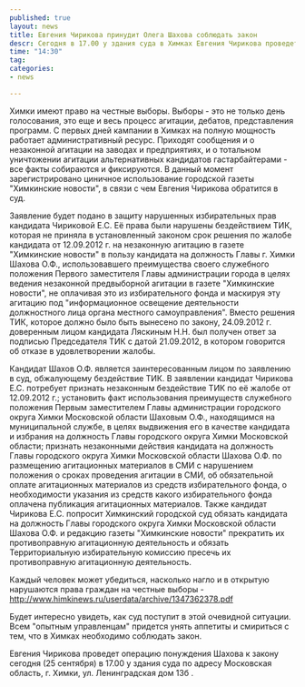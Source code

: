 ```yaml
---
published: true
layout: news
title: Евгения Чирикова принудит Олега Шахова соблюдать закон
descr: Сегодня в 17.00 у здания суда в Химках Евгения Чирикова проведет операцию понуждения Шахова к соблюдению закона.
time: "14:30"
tag:
categories:
- news

---
```


Химки имеют право на честные выборы. Выборы - это не только день голосования, это еще и весь процесс агитации, дебатов, представления программ. С первых дней кампании в Химках на полную мощность работает административный ресурс. Приходят сообщения и о незаконной агитации на заводах и предприятиях, и о тотальном уничтожении агитации альтернативных кандидатов гастарбайтерами - все факты собираются и фиксируются. В данный момент зарегистрировано циничное использование городской газеты "Химкинские новости", в связи с чем Евгения Чирикова обратится в суд.

Заявление будет подано в защиту нарушенных избирательных прав кандидата Чириковой Е.С. Её права были нарушены бездействием ТИК, которая не приняла в установленный законом срок решения по жалобе кандидата от 12.09.2012 г. на незаконную агитацию в газете "Химкинские новости" в пользу кандидата на должность Главы г. Химки Шахова О.Ф., использовавшего преимущества своего служебного положения Первого заместителя Главы администрации города в целях ведения незаконной предвыборной агитации в газете "Химкинские новости", не оплачивая это из избирательного фонда и маскируя эту агитацию под "информационное освещение деятельности должностного лица органа местного самоуправления". Вместо решения ТИК, которое должно было быть вынесено по закону, 24.09.2012 г. доверенным лицом кандидата Ляскиным Н.Н. был получен ответ за подписью Председателя ТИК с датой 21.09.2012, в котором говорится об отказе в удовлетворении жалобы.

Кандидат Шахов О.Ф. является заинтересованным лицом по заявлению в суд, обжалующему бездействие ТИК. В заявлении кандидат Чирикова Е.С. потребует признать незаконным бездействие ТИК по её жалобе от 12.09.2012 г.; установить факт использования преимуществ служебного положения Первым заместителем Главы администрации городского округа Химки Московской области Шаховым О.Ф., находящимся на муниципальной службе, в целях выдвижения его в качестве кандидата и избрания на должность Главы городского округа Химки Московской области; признать незаконными действия кандидата на должность Главы городского округа Химки Московской области Шахова О.Ф. по размещению агитационных материалов в СМИ с нарушением положения о сроках проведения агитации в СМИ, об обязательной оплате агитационных материалов из средств избирательного фонда, о необходимости указания из средств какого избирательного фонда оплачена публикация агитационных материалов. Также кандидат Чирикова Е.С. попросит Химкинский городской суд обязать кандидата на должность Главы городского округа Химки Московской области Шахова О.Ф. и редакцию газеты "Химкинские новости" прекратить их противоправную агитационную деятельность и обязать Территориальную избирательную комиссию пресечь их противоправную агитационную деятельность.

Каждый человек может убедиться, насколько нагло и в открытую нарушаются права граждан на честные выборы - http://www.himkinews.ru/userdata/archive/1347362378.pdf

Будет интересно увидеть, как суд поступит в этой очевидной ситуации. Всем "опытным управленцам" придется унять аппетиты и смириться с тем, что в Химках необходимо соблюдать закон.

Евгения Чирикова проведет операцию понуждения Шахова к закону сегодня (25 сентября) в 17.00 у здания суда по адресу Московская область, г. Химки, ул. Ленинградская дом 13б .